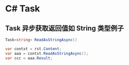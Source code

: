 # C# Task

## Task 异步获取返回值如 String 类型例子

```c#
Task<string> ReadAsStringAsync()

var contxt = rst.Content;
var aaa = contxt.ReadAsStringAsync();
var ccc = aaa.Result;
```
